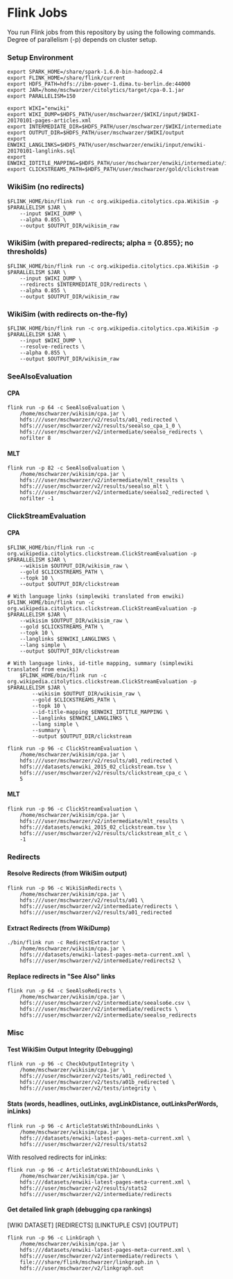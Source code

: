 Flink Jobs
================================

You run Flink jobs from this repository by using the following commands. Degree of parallelism (-p) depends on cluster setup.

### Setup Environment

    export SPARK_HOME=/share/spark-1.6.0-bin-hadoop2.4
    export FLINK_HOME=/share/flink/current
    export HDFS_PATH=hdfs://ibm-power-1.dima.tu-berlin.de:44000
    export JAR=/home/mschwarzer/citolytics/target/cpa-0.1.jar
    export PARALLELISM=150
        
    export WIKI="enwiki"
    export WIKI_DUMP=$HDFS_PATH/user/mschwarzer/$WIKI/input/$WIKI-20170101-pages-articles.xml
    export INTERMEDIATE_DIR=$HDFS_PATH/user/mschwarzer/$WIKI/intermediate
    export OUTPUT_DIR=$HDFS_PATH/user/mschwarzer/$WIKI/output
    export ENWIKI_LANGLINKS=$HDFS_PATH/user/mschwarzer/enwiki/input/enwiki-20170101-langlinks.sql
    export ENWIKI_IDTITLE_MAPPING=$HDFS_PATH/user/mschwarzer/enwiki/intermediate/idtitle
    export CLICKSTREAMS_PATH=$HDFS_PATH/user/mschwarzer/gold/clickstream
    
### WikiSim (no redirects)

    $FLINK_HOME/bin/flink run -c org.wikipedia.citolytics.cpa.WikiSim -p $PARALLELISM $JAR \
        --input $WIKI_DUMP \
        --alpha 0.855 \
        --output $OUTPUT_DIR/wikisim_raw
        
### WikiSim (with prepared-redirects; alpha = {0.855}; no thresholds)

    $FLINK_HOME/bin/flink run -c org.wikipedia.citolytics.cpa.WikiSim -p $PARALLELISM $JAR \
        --input $WIKI_DUMP \
        --redirects $INTERMEDIATE_DIR/redirects \
        --alpha 0.855 \
        --output $OUTPUT_DIR/wikisim_raw
        
### WikiSim (with redirects on-the-fly)

    $FLINK_HOME/bin/flink run -c org.wikipedia.citolytics.cpa.WikiSim -p $PARALLELISM $JAR \
        --input $WIKI_DUMP \
        --resolve-redirects \
        --alpha 0.855 \
        --output $OUTPUT_DIR/wikisim_raw
        
### SeeAlsoEvaluation

#### CPA
```
flink run -p 64 -c SeeAlsoEvaluation \
    /home/mschwarzer/wikisim/cpa.jar \
    hdfs:///user/mschwarzer/v2/results/a01_redirected \
    hdfs:///user/mschwarzer/v2/results/seealso_cpa_1_0 \
    hdfs:///user/mschwarzer/v2/intermediate/seealso_redirects \
    nofilter 8
```

#### MLT
```
flink run -p 82 -c SeeAlsoEvaluation \
    /home/mschwarzer/wikisim/cpa.jar \
    hdfs:///user/mschwarzer/v2/intermediate/mlt_results \
    hdfs:///user/mschwarzer/v2/results/seealso_mlt \
    hdfs:///user/mschwarzer/v2/intermediate/seealso2_redirected \
    nofilter -1
```

### ClickStreamEvaluation

#### CPA
   
    $FLINK_HOME/bin/flink run -c org.wikipedia.citolytics.clickstream.ClickStreamEvaluation -p $PARALLELISM $JAR \
        --wikisim $OUTPUT_DIR/wikisim_raw \
        --gold $CLICKSTREAMS_PATH \
        --topk 10 \
        --output $OUTPUT_DIR/clickstream
            
    # With language links (simplewiki translated from enwiki)
    $FLINK_HOME/bin/flink run -c org.wikipedia.citolytics.clickstream.ClickStreamEvaluation -p $PARALLELISM $JAR \
        --wikisim $OUTPUT_DIR/wikisim_raw \
        --gold $CLICKSTREAMS_PATH \
        --topk 10 \
        --langlinks $ENWIKI_LANGLINKS \
        --lang simple \
        --output $OUTPUT_DIR/clickstream
        
    # With language links, id-title mapping, summary (simplewiki translated from enwiki)
        $FLINK_HOME/bin/flink run -c org.wikipedia.citolytics.clickstream.ClickStreamEvaluation -p $PARALLELISM $JAR \
            --wikisim $OUTPUT_DIR/wikisim_raw \
            --gold $CLICKSTREAMS_PATH \
            --topk 10 \
            --id-title-mapping $ENWIKI_IDTITLE_MAPPING \
            --langlinks $ENWIKI_LANGLINKS \
            --lang simple \
            --summary \
            --output $OUTPUT_DIR/clickstream
             
       
```
flink run -p 96 -c ClickStreamEvaluation \
    /home/mschwarzer/wikisim/cpa.jar \
    hdfs:///user/mschwarzer/v2/results/a01_redirected \
    hdfs:///datasets/enwiki_2015_02_clickstream.tsv \
    hdfs:///user/mschwarzer/v2/results/clickstream_cpa_c \
    5
```

#### MLT
```
flink run -p 96 -c ClickStreamEvaluation \
    /home/mschwarzer/wikisim/cpa.jar \
    hdfs:///user/mschwarzer/v2/intermediate/mlt_results \
    hdfs:///datasets/enwiki_2015_02_clickstream.tsv \
    hdfs:///user/mschwarzer/v2/results/clickstream_mlt_c \
    -1
```

### Redirects

#### Resolve Redirects (from WikiSim output)

```
flink run -p 96 -c WikiSimRedirects \
    /home/mschwarzer/wikisim/cpa.jar \
    hdfs:///user/mschwarzer/v2/results/a01 \
    hdfs:///user/mschwarzer/v2/intermediate/redirects \
    hdfs:///user/mschwarzer/v2/results/a01_redirected
```

#### Extract Redirects (from WikiDump)

```
./bin/flink run -c RedirectExtractor \
    /home/mschwarzer/wikisim/cpa.jar \
    hdfs:///datasets/enwiki-latest-pages-meta-current.xml \
    hdfs:///user/mschwarzer/v2/intermediate/redirects2 \
```

#### Replace redirects in "See Also" links
```
flink run -p 64 -c SeeAlsoRedirects \
    /home/mschwarzer/wikisim/cpa.jar \
    hdfs:///user/mschwarzer/v2/intermediate/seealso6e.csv \
    hdfs:///user/mschwarzer/v2/intermediate/redirects \
    hdfs:///user/mschwarzer/v2/intermediate/seealso_redirects
```

### Misc

#### Test WikiSim Output Integrity (Debugging)
```
flink run -p 96 -c CheckOutputIntegrity \
    /home/mschwarzer/wikisim/cpa.jar \
    hdfs:///user/mschwarzer/v2/tests/a01_redirected \
    hdfs:///user/mschwarzer/v2/tests/a01b_redirected \
    hdfs:///user/mschwarzer/v2/tests/integrity \
```

#### Stats (words, headlines, outLinks, avgLinkDistance, outLinksPerWords, inLinks)
```
flink run -p 96 -c ArticleStatsWithInboundLinks \
    /home/mschwarzer/wikisim/cpa.jar \
    hdfs:///datasets/enwiki-latest-pages-meta-current.xml \
    hdfs:///user/mschwarzer/v2/results/stats2
```

With resolved redirects for inLinks:

```
flink run -p 96 -c ArticleStatsWithInboundLinks \
    /home/mschwarzer/wikisim/cpa.jar \
    hdfs:///datasets/enwiki-latest-pages-meta-current.xml \
    hdfs:///user/mschwarzer/v2/results/stats2
    hdfs:///user/mschwarzer/v2/intermediate/redirects
```

#### Get detailed link graph (debugging cpa rankings)

[WIKI DATASET] [REDIRECTS] [LINKTUPLE CSV] [OUTPUT]

```
flink run -p 96 -c LinkGraph \
    /home/mschwarzer/wikisim/cpa.jar \
    hdfs:///datasets/enwiki-latest-pages-meta-current.xml \
    hdfs:///user/mschwarzer/v2/intermediate/redirects \
    file:///share/flink/mschwarzer/linkgraph.in \
    hdfs:///user/mschwarzer/v2/linkgraph.out
```    
    

    
  